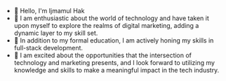- 👋 Hello, I'm Ijmamul Hak
- 👀 I am enthusiastic about the world of technology and have taken it upon myself to explore the realms of digital marketing, adding a dynamic layer to my skill set.
- 🌱 In addition to my formal education, I am actively honing my skills in full-stack development.
- 💞️ I am excited about the opportunities that the intersection of technology and marketing presents, and I look forward to utilizing my knowledge and skills to make a meaningful impact in the tech industry.
